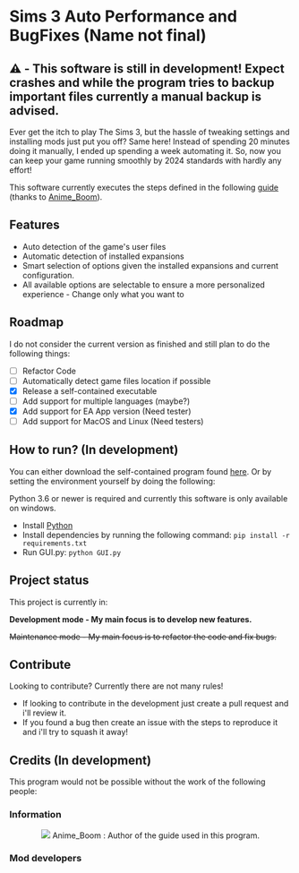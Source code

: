 # Sims 3 Auto Performance and BugFixes (Name not final)

## ⚠️ - This software is still in development! Expect crashes and while the program tries to backup important files currently a manual backup is advised.

Ever get the itch to play The Sims 3, but the hassle of tweaking settings and installing mods just put you off? Same here! Instead of spending 20 minutes doing it manually, I ended up spending a week automating it. So, now you can keep your game running smoothly by 2024 standards with hardly any effort!

This software currently executes the steps defined in the following [guide](https://steamcommunity.com/sharedfiles/filedetails/?id=1131162350) (thanks to [Anime_Boom](https://steamcommunity.com/profiles/76561198115872149)).

## Features
* Auto detection of the game's user files
* Automatic detection of installed expansions
* Smart selection of options given the installed expansions and current configuration.
* All available options are selectable to ensure a more personalized experience - Change only what you want to

## Roadmap
I do not consider the current version as finished and still plan to do the following things:
- [ ] Refactor Code
- [ ] Automatically detect game files location if possible
- [x] Release a self-contained executable
- [ ] Add support for multiple languages (maybe?)
- [x] Add support for EA App version (Need tester)
- [ ] Add support for MacOS and Linux (Need testers)

## How to run? (In development)
You can either download the self-contained program found [here](https://github.com/antoniomsantos99/Sims-3-Auto-Performance-and-BugFixes/releases). Or by setting the environment yourself by doing the following:

Python 3.6 or newer is required and currently this software is only available on windows.

* Install [Python](https://www.python.org/ftp/python/3.13.0/python-3.13.0-amd64.exe)
* Install dependencies by running the following command: `pip install -r requirements.txt`
* Run GUI.py: `python GUI.py`
  

## Project status
This project is currently in:

**Development mode - My main focus is to develop new features.**

~~Maintenance mode - My main focus is to refactor the code and fix bugs.~~


## Contribute
Looking to contribute? Currently there are not many rules!

* If looking to contribute in the development just create a pull request and i'll review it.
* If you found a bug then create an issue with the steps to reproduce it and i'll try to squash it away!

## Credits (In development)
This program would not be possible without the work of the following people:
### Information

<div align="center">
<img src="https://images.weserv.nl/?url=https://avatars.fastly.steamstatic.com/1834c2e80adbf31db81bda76d958c1d7438d8f40_full.jpg?v=4&h=100&w=100&fit=cover&mask=circle&maxage=7d"/>
Anime_Boom : Author of the guide used in this program.
</div>

### Mod developers
